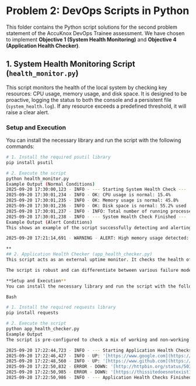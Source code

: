 # Problem 2: DevOps Scripts in Python

This folder contains the Python script solutions for the second problem statement of the AccuKnox DevOps Trainee assessment. We have chosen to implement **Objective 1 (System Health Monitoring)** and **Objective 4 (Application Health Checker)**.

## 1. System Health Monitoring Script (`health_monitor.py`)

This script monitors the health of the local system by checking key resources: CPU usage, memory usage, and disk space. It is designed to be proactive, logging the status to both the console and a persistent file (`system_health.log`). If any resource exceeds a predefined threshold, it will raise a clear alert.

### Setup and Execution

You can install the necessary library and run the script with the following commands:

```bash
# 1. Install the required psutil library
pip install psutil

# 2. Execute the script
python health_monitor.py
Example Output (Normal Conditions)
2025-09-20 17:30:00,123 - INFO - --- Starting System Health Check ---
2025-09-20 17:30:01,234 - INFO - OK: CPU usage is normal: 15.4%
2025-09-20 17:30:01,235 - INFO - OK: Memory usage is normal: 45.8%
2025-09-20 17:30:01,236 - INFO - OK: Disk space is normal: 55.2% used
2025-09-20 17:30:01,237 - INFO - INFO: Total number of running processes: 254
2025-09-20 17:30:01,238 - INFO - --- System Health Check Finished ---
Example Output (Alert Conditions)
This shows an example of the script successfully detecting and alerting on high memory usage.

2025-09-20 17:21:14,691 - WARNING - ALERT: High memory usage detected: 91.3%

**
## 2. Application Health Checker (app_health_checker.py)
This script acts as an external uptime monitor. It checks the health of a list of predefined web applications by making HTTP requests and validating their status codes. It logs whether each application is UP (functioning correctly) or DOWN (unavailable or returning an error) to both the console and a file (app_health.log).

The script is robust and can differentiate between various failure modes, such as timeouts, connection errors, and server-side errors (e.g., 503).

**Setup and Execution**
You can install the necessary library and run the script with the following commands:

Bash

# 1. Install the required requests library
pip install requests

# 2. Execute the script
python app_health_checker.py
Example Output
The script is pre-configured to check a mix of working and non-working URLs to demonstrate its full capabilities.

2025-09-20 17:22:44,723 - INFO - --- Starting Application Health Checks ---
2025-09-20 17:22:46,427 - INFO - UP: '[https://www.google.com](https://www.google.com)' is functioning correctly (Status Code: 200)
2025-09-20 17:22:48,560 - INFO - UP: '[https://www.github.com](https://www.github.com)' is functioning correctly (Status Code: 200)
2025-09-20 17:22:50,832 - ERROR - DOWN: '[http://httpbin.org/status/503](http://httpbin.org/status/503)' is not functioning correctly (Status Code: 503)
2025-09-20 17:22:50,985 - ERROR - DOWN: '[https://thissitedoesnotexist12345.com](https://thissitedoesnotexist12345.com)' is not reachable (Connection error)
2025-09-20 17:22:50,986 - INFO - --- Application Health Checks Finished ---
